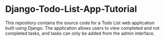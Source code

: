# Django-Todo-List-App-Tutorial
This repository contains the source code for a Todo List web application built using Django. The application allows users to view completed and not completed tasks, and tasks can only be added from the admin interface.
